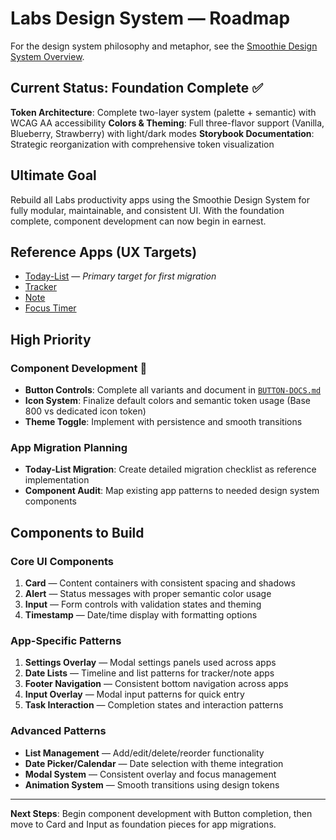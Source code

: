 
# Labs Design System — Roadmap

For the design system philosophy and metaphor, see the [Smoothie Design System Overview](smoothie.md).

## Current Status: Foundation Complete ✅

**Token Architecture**: Complete two-layer system (palette + semantic) with WCAG AA accessibility
**Colors & Theming**: Full three-flavor support (Vanilla, Blueberry, Strawberry) with light/dark modes
**Storybook Documentation**: Strategic reorganization with comprehensive token visualization

## Ultimate Goal

Rebuild all Labs productivity apps using the Smoothie Design System for fully modular, maintainable, and consistent UI. With the foundation complete, component development can now begin in earnest.

## Reference Apps (UX Targets)

- [Today-List](https://dreisdesign.github.io/labs/today-list/) — *Primary target for first migration*
- [Tracker](https://dreisdesign.github.io/labs/tracker/)
- [Note](https://dreisdesign.github.io/labs/note/)
- [Focus Timer](https://dreisdesign.github.io/labs/timer/)

## High Priority

### **Component Development** 🚀
- **Button Controls**: Complete all variants and document in [`BUTTON-DOCS.md`](src/components/labs-button/BUTTON-DOCS.md)
- **Icon System**: Finalize default colors and semantic token usage (Base 800 vs dedicated icon token)
- **Theme Toggle**: Implement with persistence and smooth transitions

### **App Migration Planning**
- **Today-List Migration**: Create detailed migration checklist as reference implementation
- **Component Audit**: Map existing app patterns to needed design system components

## Components to Build

### **Core UI Components**
1. **Card** — Content containers with consistent spacing and shadows
2. **Alert** — Status messages with proper semantic color usage
3. **Input** — Form controls with validation states and theming
4. **Timestamp** — Date/time display with formatting options

### **App-Specific Patterns**
1. **Settings Overlay** — Modal settings panels used across apps
2. **Date Lists** — Timeline and list patterns for tracker/note apps
3. **Footer Navigation** — Consistent bottom navigation across apps
4. **Input Overlay** — Modal input patterns for quick entry
5. **Task Interaction** — Completion states and interaction patterns

### **Advanced Patterns**
- **List Management** — Add/edit/delete/reorder functionality
- **Date Picker/Calendar** — Date selection with theme integration
- **Modal System** — Consistent overlay and focus management
- **Animation System** — Smooth transitions using design tokens

---

**Next Steps**: Begin component development with Button completion, then move to Card and Input as foundation pieces for app migrations.
